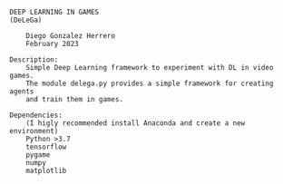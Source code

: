     
    DEEP LEARNING IN GAMES 
    (DeLeGa)

        Diego Gonzalez Herrero
        February 2023

    Description:
        Simple Deep Learning framework to experiment with DL in video games.
        The module delega.py provides a simple framework for creating agents 
        and train them in games.

    Dependencies:
        (I higly recommended install Anaconda and create a new environment)
        Python >3.7
        tensorflow
        pygame
        numpy
        matplotlib

